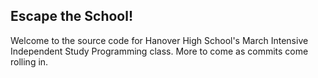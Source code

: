 Escape the School!
------------------
Welcome to the source code for Hanover High School's March Intensive Independent Study Programming class.
More to come as commits come rolling in.
